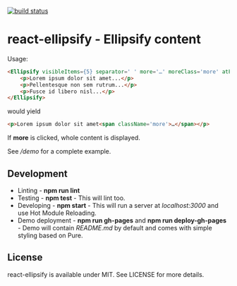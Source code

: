[![build status](https://secure.travis-ci.org/bebraw/react-ellipsify.png)](http://travis-ci.org/bebraw/react-ellipsify)
# react-ellipsify - Ellipsify content

Usage:

```html
<Ellipsify visibleItems={5} separator=' ' more='…' moreClass='more' atFront={true}>
    <p>Lorem ipsum dolor sit amet...</p>
    <p>Pellentesque non sem rutrum...</p>
    <p>Fusce id libero nisl...</p>
</Ellipsify>
```

would yield

```html
<p>Lorem ipsum dolor sit amet<span className='more'>…</span></p>
```

If **more** is clicked, whole content is displayed.

See */demo* for a complete example.

## Development

* Linting - **npm run lint**
* Testing - **npm test** - This will lint too.
* Developing - **npm start** - This will run a server at *localhost:3000* and use Hot Module Reloading.
* Demo deployment - **npm run gh-pages** and **npm run deploy-gh-pages** - Demo will contain *README.md* by default and comes with simple styling based on Pure.

## License

react-ellipsify is available under MIT. See LICENSE for more details.

